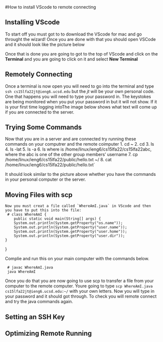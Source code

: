 #How to install VScode to remote connecting

## Installing VScode
To start off you must got to [](https://code.visualstudio.com/) to download the VScode for mac and go throught the wizard! Once you are done with that you should open VSCode and it should look like the picture below

Once that is done you are going to got to the top of VScode and click on the **Terminal** and you are going to click on it and select **New Terminal**
 
## Remotely Connecting
Once a terminal is now open you will need to go into the terminal and type 
`ssh cs15lfa22jt@ieng6.ucsd.edu` but the *jt* will be your own personal code. One that happens you will need to type your password in. The keystokes are being monitored when you put your password in but it will not show. If it is your first time logging intoThe image below shows what text will come up if you are connected to the server.

## Trying Some Commands
Now that you are in a server and are connected try running these commands on your computrer and the remote coimputer
    1. cd ~
    2. cd
    3. ls 
    4. ls -lat
    5. ls -a
    6. ls <directory> where <directory> is /home/linux/ieng6/cs15lfa22/cs15lfa22abc, where the abc is one of the other group members’ username
    7. cp /home/linux/ieng6/cs15lfa22/public/hello.txt ~/
    8. cat /home/linux/ieng6/cs15lfa22/public/hello.txt`

It should look similar to the picture above whether you have the commands in your personal computer or the server.

## Moving Files with scp
    Now you must creat a file called `WhereAmI.java` in VScode and then you have to put this into the file:
     # class WhereAmI {
        public static void main(String[] args) {
        System.out.println(System.getProperty("os.name"));
        System.out.println(System.getProperty("user.name"));
        System.out.println(System.getProperty("user.home"));
        System.out.println(System.getProperty("user.dir"));
    }
}

Complie and run this on your main computer with the commands below.
 
     # javac WhereAmI.java
     java WhereAmI

   Once you do that you are now going to use scp to transfer a file from your computer to the remote computer. Youre going to type `scp WhereAmI.java cs15lfa22jt@ieng6.ucsd.edu:~/` with your own letters. Now you will type in your password and it should got through. To check you will remote connect and try the java commands again.

## Setting an SSH Key

## Optimizing Remote Running
